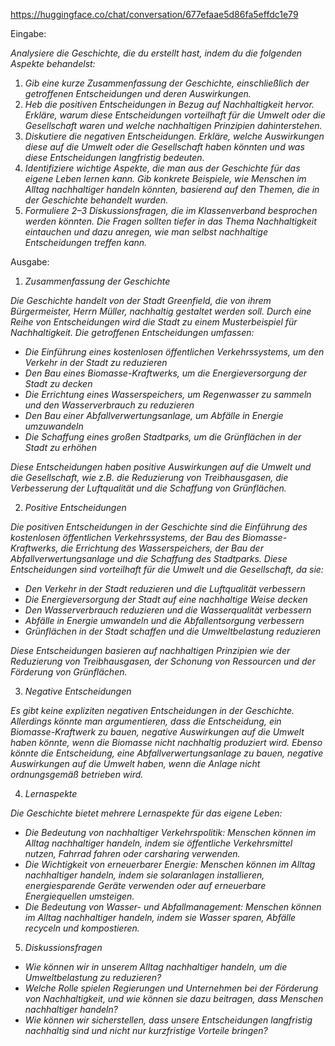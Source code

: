 https://huggingface.co/chat/conversation/677efaae5d86fa5effdc1e79

Eingabe:

*Analysiere die Geschichte, die du erstellt hast, indem du die folgenden Aspekte behandelst:*

1. *Gib eine kurze Zusammenfassung der Geschichte, einschließlich der getroffenen Entscheidungen und deren Auswirkungen.*
2. *Heb die positiven Entscheidungen in Bezug auf Nachhaltigkeit hervor. Erkläre, warum diese Entscheidungen vorteilhaft für die Umwelt oder die Gesellschaft waren und welche nachhaltigen Prinzipien dahinterstehen.*
3. *Diskutiere die negativen Entscheidungen. Erkläre, welche Auswirkungen diese auf die Umwelt oder die Gesellschaft haben könnten und was diese Entscheidungen langfristig bedeuten.*
4. *Identifiziere wichtige Aspekte, die man aus der Geschichte für das eigene Leben lernen kann. Gib konkrete Beispiele, wie Menschen im Alltag nachhaltiger handeln könnten, basierend auf den Themen, die in der Geschichte behandelt wurden.*
5. *Formuliere 2–3 Diskussionsfragen, die im Klassenverband besprochen werden könnten. Die Fragen sollten tiefer in das Thema Nachhaltigkeit eintauchen und dazu anregen, wie man selbst nachhaltige Entscheidungen treffen kann.*

Ausgabe:

1. *Zusammenfassung der Geschichte*

*Die Geschichte handelt von der Stadt Greenfield, die von ihrem Bürgermeister, Herrn Müller, nachhaltig gestaltet werden soll. Durch eine Reihe von Entscheidungen wird die Stadt zu einem Musterbeispiel für Nachhaltigkeit. Die getroffenen Entscheidungen umfassen:*

- *Die Einführung eines kostenlosen öffentlichen Verkehrssystems, um den Verkehr in der Stadt zu reduzieren*
- *Den Bau eines Biomasse-Kraftwerks, um die Energieversorgung der Stadt zu decken*
- *Die Errichtung eines Wasserspeichers, um Regenwasser zu sammeln und den Wasserverbrauch zu reduzieren*
- *Den Bau einer Abfallverwertungsanlage, um Abfälle in Energie umzuwandeln*
- *Die Schaffung eines großen Stadtparks, um die Grünflächen in der Stadt zu erhöhen*

*Diese Entscheidungen haben positive Auswirkungen auf die Umwelt und die Gesellschaft, wie z.B. die Reduzierung von Treibhausgasen, die Verbesserung der Luftqualität und die Schaffung von Grünflächen.*

2. *Positive Entscheidungen*

*Die positiven Entscheidungen in der Geschichte sind die Einführung des kostenlosen öffentlichen Verkehrssystems, der Bau des Biomasse-Kraftwerks, die Errichtung des Wasserspeichers, der Bau der Abfallverwertungsanlage und die Schaffung des Stadtparks. Diese Entscheidungen sind vorteilhaft für die Umwelt und die Gesellschaft, da sie:*

- *Den Verkehr in der Stadt reduzieren und die Luftqualität verbessern*
- *Die Energieversorgung der Stadt auf eine nachhaltige Weise decken*
- *Den Wasserverbrauch reduzieren und die Wasserqualität verbessern*
- *Abfälle in Energie umwandeln und die Abfallentsorgung verbessern*
- *Grünflächen in der Stadt schaffen und die Umweltbelastung reduzieren*

*Diese Entscheidungen basieren auf nachhaltigen Prinzipien wie der Reduzierung von Treibhausgasen, der Schonung von Ressourcen und der Förderung von Grünflächen.*

3. *Negative Entscheidungen*

*Es gibt keine expliziten negativen Entscheidungen in der Geschichte. Allerdings könnte man argumentieren, dass die Entscheidung, ein Biomasse-Kraftwerk zu bauen, negative Auswirkungen auf die Umwelt haben könnte, wenn die Biomasse nicht nachhaltig produziert wird. Ebenso könnte die Entscheidung, eine Abfallverwertungsanlage zu bauen, negative Auswirkungen auf die Umwelt haben, wenn die Anlage nicht ordnungsgemäß betrieben wird.*

4. *Lernaspekte*

*Die Geschichte bietet mehrere Lernaspekte für das eigene Leben:*

- *Die Bedeutung von nachhaltiger Verkehrspolitik: Menschen können im Alltag nachhaltiger handeln, indem sie öffentliche Verkehrsmittel nutzen, Fahrrad fahren oder carsharing verwenden.*
- *Die Wichtigkeit von erneuerbarer Energie: Menschen können im Alltag nachhaltiger handeln, indem sie solaranlagen installieren, energiesparende Geräte verwenden oder auf erneuerbare Energiequellen umsteigen.*
- *Die Bedeutung von Wasser- und Abfallmanagement: Menschen können im Alltag nachhaltiger handeln, indem sie Wasser sparen, Abfälle recyceln und kompostieren.*

5. *Diskussionsfragen*

- *Wie können wir in unserem Alltag nachhaltiger handeln, um die Umweltbelastung zu reduzieren?*
- *Welche Rolle spielen Regierungen und Unternehmen bei der Förderung von Nachhaltigkeit, und wie können sie dazu beitragen, dass Menschen nachhaltiger handeln?*
- *Wie können wir sicherstellen, dass unsere Entscheidungen langfristig nachhaltig sind und nicht nur kurzfristige Vorteile bringen?*

